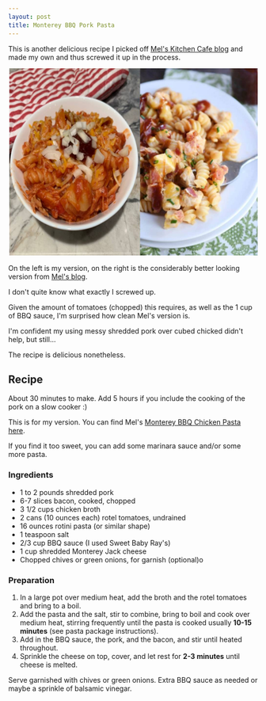 ```yaml
---
layout: post
title: Monterey BBQ Pork Pasta
---
```


This is another delicious recipe
I picked off [Mel's Kitchen Cafe blog][mel]
and made my own and thus screwed it up in the process.

![Monterey BBQ Pasta - Mine vs Mel's](/assets/2018-monterey_bbq_pasta.jpg)

On the left is my version, on the right
is the considerably better looking version
from [Mel's blog][mel].

I don't quite know what exactly I screwed up.

Given the amount of tomatoes (chopped) this requires,
as well as the 1 cup of BBQ sauce,
I'm surprised how clean Mel's version is.

I'm confident my using messy shredded pork
over cubed chicked didn't help, but still...

The recipe is delicious nonetheless.

## Recipe

About 30 minutes to make. Add 5 hours
if you include the cooking of the pork
on a slow cooker :)

This is for my version. You can find Mel's
[Monterey BBQ Chicken Pasta here][mel].

If you find it too sweet, you can
add some marinara sauce and/or some more pasta.

### Ingredients

* 1 to 2 pounds shredded pork
* 6-7 slices bacon, cooked, chopped
* 3 1/2 cups chicken broth
* 2 cans (10 ounces each) rotel tomatoes, undrained
* 16 ounces rotini pasta (or similar shape)
* 1 teaspoon salt
* 2/3 cup BBQ sauce (I used Sweet Baby Ray's)
* 1 cup shredded Monterey Jack cheese
* Chopped chives or green onions, for garnish (optional)o

### Preparation

1. In a large pot over medium heat,
   add the broth and the rotel tomatoes
   and bring to a boil.
2. Add the pasta and the salt, stir to combine,
   bring to boil and cook over medium heat,
   stirring frequently until the pasta is cooked
   usually **10-15 minutes** (see pasta package instructions).
3. Add in the BBQ sauce, the pork, and the bacon,
   and stir until heated throughout.
4. Sprinkle the cheese on top, cover,
   and let rest for **2-3 minutes** until cheese is melted.

Serve garnished with chives or green onions. Extra BBQ
sauce as needed or maybe a sprinkle of balsamic vinegar.
   

[mel]: https://www.melskitchencafe.com/monterey-bbq-chicken-pasta/